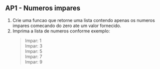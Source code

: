 ## AP1 - Numeros impares

1. Crie uma funcao que retorne uma lista contendo apenas os numeros impares comecando do zero ate um valor fornecido.
2. Imprima a lista de numeros conforme exemplo:
   > Impar: 1  
   > Impar: 3  
   > Impar: 5  
   > Impar: 7  
   > Impar: 9  
